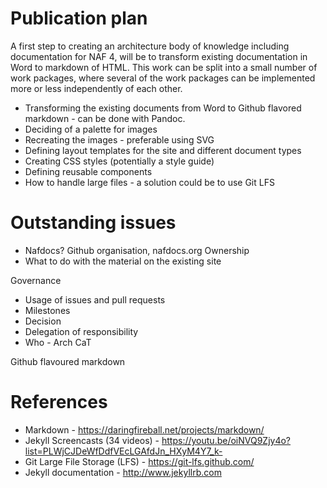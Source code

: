 # Publication plan

A first step to creating an architecture body of knowledge including
documentation for NAF 4, will be to transform existing documentation in Word to
markdown of HTML. This work can be split into a small number of work packages,
where several of the work packages can be implemented more or less independently of each other.

* Transforming the existing documents from Word to Github flavored markdown - can be done with Pandoc.
* Deciding of a palette for images
* Recreating the images - preferable using SVG
* Defining layout templates for the site and different document types
* Creating  CSS styles (potentially a style guide)
* Defining reusable components
* How to handle large files - a solution could be to use Git LFS

# Outstanding issues

* Nafdocs? Github organisation, nafdocs.org Ownership
* What to do with the material on the existing site

Governance

* Usage of issues and pull requests
* Milestones
* Decision
* Delegation of responsibility
* Who - Arch CaT

Github flavoured markdown


# References

* Markdown - https://daringfireball.net/projects/markdown/
* Jekyll Screencasts (34 videos) -  https://youtu.be/oiNVQ9Zjy4o?list=PLWjCJDeWfDdfVEcLGAfdJn_HXyM4Y7_k-
* Git Large File Storage (LFS) - https://git-lfs.github.com/
* Jekyll documentation - http://www.jekyllrb.com
